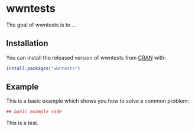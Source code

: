 
<!-- README.md is generated from README.Rmd. Please edit that file -->

# wwntests

The goal of wwntests is to …

## Installation

You can install the released version of wwntests from
[CRAN](https://CRAN.R-project.org) with:

``` r
install.packages("wwntests")
```

## Example

This is a basic example which shows you how to solve a common problem:

``` r
## basic example code
```

This is a test.
